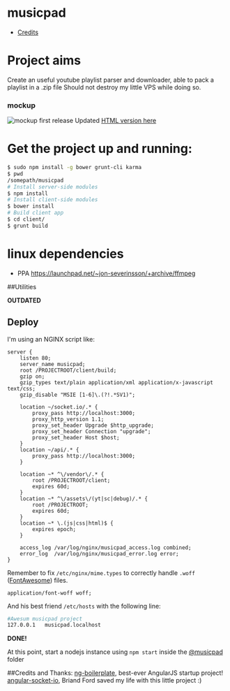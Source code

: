 musicpad
===================

* [Credits](#credits-and-thanks)

# Project aims
Create an useful youtube playlist parser and downloader, able to pack a playlist in a .zip file
Should not destroy my little VPS while doing so.

### mockup
![mockup first release](https://dl.dropboxusercontent.com/s/1ammo7mpqgd5g2g/get-music_get-music.png?token_hash=AAESBY0eWjZRJgXjbWvqVmBWmt3pKRGTG5BwAL9BbMSZOg&dl=1)
Updated [HTML version here](http://app.mockflow.com/view/a38da72f4b21a524a6ae658990409981)

# Get the project up and running:

```bash
$ sudo npm install -g bower grunt-cli karma
$ pwd
/somepath/musicpad
# Install server-side modules
$ npm install
# Install client-side modules
$ bower install
# Build client app
$ cd client/
$ grunt build
```

# linux dependencies
 * PPA https://launchpad.net/~jon-severinsson/+archive/ffmpeg


##Utilities

**OUTDATED**

Deploy
------
I'm using an NGINX script like:
```nginx
server {
    listen 80;
    server_name musicpad;
    root /PROJECTROOT/client/build;
    gzip on;
    gzip_types text/plain application/xml application/x-javascript text/css;
    gzip_disable "MSIE [1-6]\.(?!.*SV1)";

    location ~/socket.io/.* {
        proxy_pass http://localhost:3000;
        proxy_http_version 1.1;
        proxy_set_header Upgrade $http_upgrade;
        proxy_set_header Connection "upgrade";
        proxy_set_header Host $host;
    }
    location ~/api/.* {
        proxy_pass http://localhost:3000;
    }

    location ~* ^\/vendor\/.* {
        root /PROJECTROOT/client;
        expires 60d;
    }
    location ~* ^\/assets\/(yt|sc|debug)/.* {
        root /PROJECTROOT;
        expires 60d;
    }
    location ~* \.(js|css|html)$ {
        expires epoch;
    }

    access_log /var/log/nginx/musicpad_access.log combined;
    error_log  /var/log/nginx/musicpad_error.log error;
}
```

Remember to fix ```/etc/nginx/mime.types``` to correctly handle ```.woff``` ([FontAwesome][fontawesome]) files.
```
application/font-woff woff;
```

And his best friend ```/etc/hosts``` with the following line:
```bash
#Awesum musicpad project
127.0.0.1	musicpad.localhost
```
**DONE!**

At this point, start a nodejs instance using ```npm start``` inside the [@musicpad][this] folder

##Credits and Thanks:
[ng-boilerplate][ngb], best-ever AngularJS startup project!  
[angular-socket-io][socket-btford], Briand Ford saved my life with this little project :)

  [this]: https://github.com/mrgamer/musicpad
  [fontawesome]: http://fortawesome.github.io/Font-Awesome/
  [ngb]: https://github.com/joshdmiller/ng-boilerplate
  [socket-btford]: https://github.com/btford/angular-socket-io
